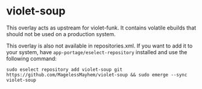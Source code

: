 # violet-soup
This overlay acts as upstream for violet-funk. It contains volatile ebuilds that should not be used on a production system.

This overlay is also not available in repositories.xml. If you want to add it to your system, have `app-portage/eselect-repository` installed and use the following command:

``sudo eselect repository add violet-soup git https://github.com/MagelessMayhem/violet-soup && sudo emerge --sync violet-soup``
